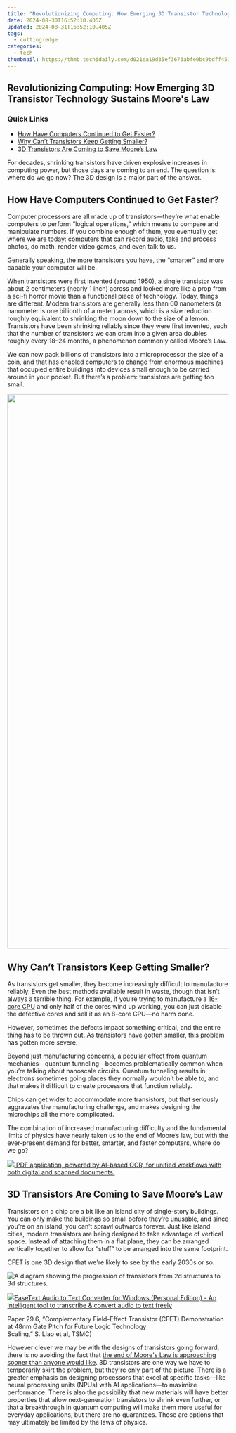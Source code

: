 ```yaml
---
title: "Revolutionizing Computing: How Emerging 3D Transistor Technology Sustains Moore's Law"
date: 2024-08-30T16:52:10.405Z
updated: 2024-08-31T16:52:10.405Z
tags:
  - cutting-edge
categories:
  - tech
thumbnail: https://thmb.techidaily.com/d021ea19d35ef3673abfe0bc9bdff457eb34791e55514d7bc0ce5bafaca00aee.jpg
---
```


## Revolutionizing Computing: How Emerging 3D Transistor Technology Sustains Moore's Law

### Quick Links

* [How Have Computers Continued to Get Faster?](https://eaxpv-info.techidaily.com/updated-historical-insights-the-most-relevant-youtube-channels-for-learners-for-2024/)
* [Why Can’t Transistors Keep Getting Smaller?](https://fox-cloud.techidaily.com/updated-unveiling-superior-viewing-with-a-closer-examination-of-p2715q/)
* [3D Transistors Are Coming to Save Moore’s Law](https://android-transfer.techidaily.com/in-2024-how-to-transfer-text-messages-from-poco-f5-pro-5g-to-new-phone-drfone-by-drfone-transfer-from-android-transfer-from-android/)

 For decades, shrinking transistors have driven explosive increases in computing power, but those days are coming to an end. The question is: where do we go now? The 3D design is a major part of the answer.

##  How Have Computers Continued to Get Faster?

 Computer processors are all made up of transistors—they’re what enable computers to perform “logical operations,” which means to compare and manipulate numbers. If you combine enough of them, you eventually get where we are today: computers that can record audio, take and process photos, do math, render video games, and even talk to us.

 Generally speaking, the more transistors you have, the “smarter” and more capable your computer will be.

 When transistors were first invented (around 1950), a single transistor was about 2 centimeters (nearly 1 inch) across and looked more like a prop from a sci-fi horror movie than a functional piece of technology. Today, things are different. Modern transistors are generally less than 60 nanometers (a nanometer is one billionth of a meter) across, which is a size reduction roughly equivalent to shrinking the moon down to the size of a lemon. Transistors have been shrinking reliably since they were first invented, such that the number of transistors we can cram into a given area doubles roughly every 18–24 months, a phenomenon commonly called Moore’s Law.

 We can now pack billions of transistors into a microprocessor the size of a coin, and that has enabled computers to change from enormous machines that occupied entire buildings into devices small enough to be carried around in your pocket. But there’s a problem: transistors are getting too small.

<!-- affiliate ads begin -->
<a href="https://twopages.pxf.io/c/5597632/1873313/18544" target="_top" id="1873313"><img src="//a.impactradius-go.com/display-ad/18544-1873313" border="0" alt="" width="1080" height="1263"/></a><img height="0" width="0" src="https://imp.pxf.io/i/5597632/1873313/18544" style="position:absolute;visibility:hidden;" border="0" />
<!-- affiliate ads end -->
##  Why Can’t Transistors Keep Getting Smaller?

 As transistors get smaller, they become increasingly difficult to manufacture reliably. Even the best methods available result in waste, though that isn’t always a terrible thing. For example, if you’re trying to manufacture a [16-core CPU](https://facebook-video-share.techidaily.com/updated-elite-stabilization-solutions-for-video-creators-for-2024/) and only half of the cores wind up working, you can just disable the defective cores and sell it as an 8-core CPU—no harm done.

 However, sometimes the defects impact something critical, and the entire thing has to be thrown out. As transistors have gotten smaller, this problem has gotten more severe.

 Beyond just manufacturing concerns, a peculiar effect from quantum mechanics—quantum tunneling—becomes problematically common when you’re talking about nanoscale circuits. Quantum tunneling results in electrons sometimes going places they normally wouldn’t be able to, and that makes it difficult to create processors that function reliably.

 Chips can get wider to accommodate more transistors, but that seriously aggravates the manufacturing challenge, and makes designing the microchips all the more complicated.

 The combination of increased manufacturing difficulty and the fundamental limits of physics have nearly taken us to the end of Moore’s law, but with the ever-present demand for better, smarter, and faster computers, where do we go?

<!-- affiliate ads begin -->
<a href="https://checkout.abbyy.com/order/checkout.php?PRODS=39254762&QTY=1&AFFILIATE=108875&CART=1"> <img src="https://secure.avangate.com/images/merchant/0e5fb5c76fca16adbee503c9aff393cd/products/11_FR-Badges-NEW-FR-Standard-16-WIN-200.png" border="0"> PDF application, powered by AI-based OCR, for unified workflows with both digital and scanned documents. </a>
<!-- affiliate ads end -->
##  3D Transistors Are Coming to Save Moore’s Law

 Transistors on a chip are a bit like an island city of single-story buildings. You can only make the buildings so small before they’re unusable, and since you’re on an island, you can’t sprawl outwards forever. Just like island cities, modern transistors are being designed to take advantage of vertical space. Instead of attaching them in a flat plane, they can be arranged vertically together to allow for “stuff” to be arranged into the same footprint.

 CFET is one 3D design that we're likely to see by the early 2030s or so.

![A diagram showing the progression of transistors from 2d structures to 3d structures.](https://static1.howtogeekimages.com/wordpress/wp-content/uploads/2024/07/figure_1_300dpi-1.jpg) 

<!-- affiliate ads begin -->
<a href="https://secure.2checkout.com/order/checkout.php?PRODS=40203538&QTY=1&AFFILIATE=108875&CART=1"><img src="https://secure.avangate.com/images/merchant/cc4b82e826b52ec41c810301548e8f48/products/audio-to-text-transcription-software.png" border="0">EaseText Audio to Text Converter for Windows (Personal Edition) - An intelligent tool to transcribe & convert audio to text freely </a>
<!-- affiliate ads end -->
Paper 29.6, “Complementary Field-Effect Transistor (CFET) Demonstration at 48nm Gate Pitch for Future Logic Technology  
Scaling,” S. Liao et al, TSMC)

 However clever we may be with the designs of transistors going forward, there is no avoiding the fact that [the end of Moore's Law is approaching sooner than anyone would like](https://blog-min.techidaily.com/how-to-remove-google-frp-lock-on-huawei-by-drfone-android-unlock-remove-google-frp/). 3D transistors are one way we have to temporarily skirt the problem, but they're only part of the picture. There is a greater emphasis on designing processors that excel at specific tasks—like neural processing units (NPUs) with AI applications—to maximize performance. There is also the possibility that new materials will have better properties that allow next-generation transistors to shrink even further, or that a breakthrough in quantum computing will make them more useful for everyday applications, but there are no guarantees. Those are options that may ultimately be limited by the laws of physics.

<ins class="adsbygoogle"
     style="display:block"
     data-ad-format="autorelaxed"
     data-ad-client="ca-pub-7571918770474297"
     data-ad-slot="1223367746"></ins>



<ins class="adsbygoogle"
     style="display:block"
     data-ad-client="ca-pub-7571918770474297"
     data-ad-slot="8358498916"
     data-ad-format="auto"
     data-full-width-responsive="true"></ins>



